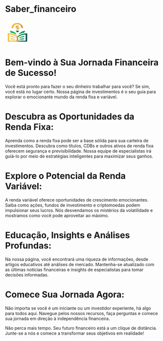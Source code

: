 # Saber_financeiro

<p>
  <img src="img/logo_saber.svg" alt="Ícone do Meu Site" width="80" height="80">
</p>


# Bem-vindo à Sua Jornada Financeira de Sucesso!

Você está pronto para fazer o seu dinheiro trabalhar para você? Se sim, você está no lugar certo. Nossa página de investimentos é o seu guia para explorar o emocionante mundo da renda fixa e variável.

# Descubra as Oportunidades da Renda Fixa:

Aprenda como a renda fixa pode ser a base sólida para sua carteira de investimentos. Descubra como títulos, CDBs e outros ativos de renda fixa oferecem segurança e previsibilidade. Nossa equipe de especialistas irá guiá-lo por meio de estratégias inteligentes para maximizar seus ganhos.

# Explore o Potencial da Renda Variável:

A renda variável oferece oportunidades de crescimento emocionantes. Saiba como ações, fundos de investimento e criptomoedas podem impulsionar seus lucros. Nós desvendamos os mistérios da volatilidade e mostramos como você pode aproveitar ao máximo.

# Educação, Insights e Análises Profundas:

Na nossa página, você encontrará uma riqueza de informações, desde artigos educativos até análises de mercado. Mantenha-se atualizado com as últimas notícias financeiras e insights de especialistas para tomar decisões informadas.

# Comece Sua Jornada Agora:

Não importa se você é um iniciante ou um investidor experiente, há algo para todos aqui. Navegue pelos nossos recursos, faça perguntas e comece sua jornada em direção à independência financeira.

Não perca mais tempo. Seu futuro financeiro está a um clique de distância. Junte-se a nós e comece a transformar seus objetivos em realidade!